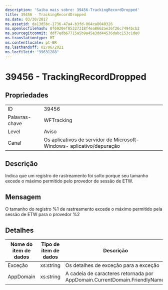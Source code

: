 ```yaml
---
description: 'Saiba mais sobre: 39456-TrackingRecordDropped'
title: 39456 - TrackingRecordDropped
ms.date: 03/30/2017
ms.assetid: da13d5bc-1736-47a4-b3fd-064ca8040326
ms.openlocfilehash: 0f6920ef85327318f4ea8662ae36f26c7494bcb2
ms.sourcegitcommit: ddf7edb67715a5b9a45e3dd44536dabc153c1de0
ms.translationtype: MT
ms.contentlocale: pt-BR
ms.lasthandoff: 02/06/2021
ms.locfileid: "99631288"
---
```

# <a name="39456---trackingrecorddropped"></a>39456 - TrackingRecordDropped

## <a name="properties"></a>Propriedades  
  
|||  
|-|-|  
|ID|39456|  
|Palavras-chave|WFTracking|  
|Level|Aviso|  
|Canal|Os aplicativos de servidor de Microsoft-Windows- aplicativo/depuração|  
  
## <a name="description"></a>Descrição  

 Indica que um registro de rastreamento foi solto porque seu tamanho excede o máximo permitido pelo provedor de sessão de ETW.  
  
## <a name="message"></a>Mensagem  

 O tamanho do registro %1 de rastreamento excede o máximo permitido pela sessão de ETW para o provedor %2  
  
## <a name="details"></a>Detalhes  
  
|Nome do item de dados|Tipo de item de dados|Descrição|  
|--------------------|--------------------|-----------------|  
|Exceção|xs:string|Os detalhes de exceção para a exceção|  
|AppDomain|xs:string|A cadeia de caracteres retornada por AppDomain.CurrentDomain.FriendlyName.|
